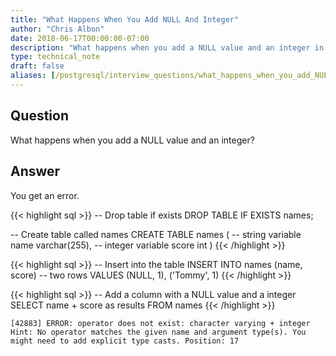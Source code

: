 ```yaml
---
title: "What Happens When You Add NULL And Integer"
author: "Chris Albon"
date: 2018-06-17T00:00:00-07:00
description: "What happens when you add a NULL value and an integer in an SQL database."
type: technical_note
draft: false
aliases: [/postgresql/interview_questions/what_happens_when_you_add_NULL_and_integer/]
---
```


## Question

What happens when you add a NULL value and an integer?

## Answer

You get an error.

{{< highlight sql >}}
-- Drop table if exists
DROP TABLE IF EXISTS names;

-- Create table called names
CREATE TABLE names (
    -- string variable
    name varchar(255),
    -- integer variable
    score int
)
{{< /highlight >}}

{{< highlight sql >}}
-- Insert into the table
INSERT INTO names (name, score)
-- two rows
VALUES
    (NULL, 1),
    ('Tommy', 1)
{{< /highlight >}}

{{< highlight sql >}}
-- Add a column with a NULL value and a integer
SELECT
    name + score as results
FROM names
{{< /highlight >}}
```
[42883] ERROR: operator does not exist: character varying + integer Hint: No operator matches the given name and argument type(s). You might need to add explicit type casts. Position: 17
```